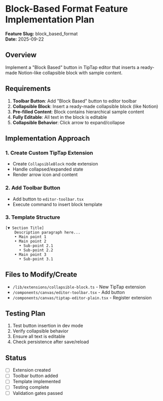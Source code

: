 # Block-Based Format Feature Implementation Plan

**Feature Slug:** block_based_format  
**Date:** 2025-09-22

## Overview
Implement a "Block Based" button in TipTap editor that inserts a ready-made Notion-like collapsible block with sample content.

## Requirements
1. **Toolbar Button**: Add "Block Based" button to editor toolbar
2. **Collapsible Block**: Insert a ready-made collapsible block (like Notion)
3. **Pre-filled Content**: Block contains hierarchical sample content
4. **Fully Editable**: All text in the block is editable
5. **Collapsible Behavior**: Click arrow to expand/collapse

## Implementation Approach

### 1. Create Custom TipTap Extension
- Create `CollapsibleBlock` node extension
- Handle collapsed/expanded state
- Render arrow icon and content

### 2. Add Toolbar Button
- Add button to `editor-toolbar.tsx`
- Execute command to insert block template

### 3. Template Structure
```
[▼ Section Title]
    Description paragraph here...
    • Main point 1
    • Main point 2
      • Sub-point 2.1
      • Sub-point 2.2
    • Main point 3
      • Sub-point 3.1
```

## Files to Modify/Create
- `/lib/extensions/collapsible-block.ts` - New TipTap extension
- `/components/canvas/editor-toolbar.tsx` - Add button
- `/components/canvas/tiptap-editor-plain.tsx` - Register extension

## Testing Plan
1. Test button insertion in dev mode
2. Verify collapsible behavior
3. Ensure all text is editable
4. Check persistence after save/reload

## Status
- [ ] Extension created
- [ ] Toolbar button added
- [ ] Template implemented
- [ ] Testing complete
- [ ] Validation gates passed